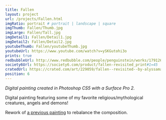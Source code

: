 ```yaml
---
title: Fallen
layout: project
url: /projects/Fallen.html
imgRatio: portrait # portrait | landscape | square
imgThumb: Fallen/Thumb.jpg
imgLarge: Fallen/Tall.jpg
imgDetail1: Fallen/Detail1.jpg
imgDetail2: Fallen/Detail2.jpg
youtubeThumb: Fallen/youtubeThumb.jpg
youtubeUrl: https://www.youtube.com/watch?v=ySKGutohi3o
prints: true
redbubbleUrl: http://www.redbubble.com/people/penguinstein/works/17912617-fallen-revisited
society6Url: https://society6.com/product/fallen-revisited_print#1=45
cratedUrl: https://crated.com/art/229059/fallen--revisited--by-alyssamay?product=PO&size=18%7C12
position: 6
---
```


*Digital painting created in Photoshop CS5 with a Surface Pro 2.* 

Digital painting featuring some of my favorite religious/mythological creatures, angels and demons! 

Rework of [a previous painting](http://tmblr.co/ZmEH6t1mjq5Iz) to rebalance the composition.
